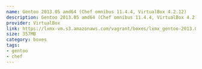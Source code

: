 ```yaml
---
name: Gentoo 2013.05 amd64 (Chef omnibus 11.4.4, VirtualBox 4.2.12)
description: Gentoo 2013.05 amd64 (Chef omnibus 11.4.4, VirtualBox 4.2.12)
provider: VirtualBox
link: https://lxmx-vm.s3.amazonaws.com/vagrant/boxes/lxmx_gentoo-2013.05_chef-11.4.4.box
size: 357MB
category: boxes
tags:
- gentoo
- chef
---
```


